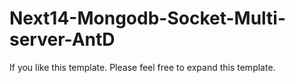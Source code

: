 # Next14-Mongodb-Socket-Multi-server-AntD

If you like this template. Please feel free to expand this template.
